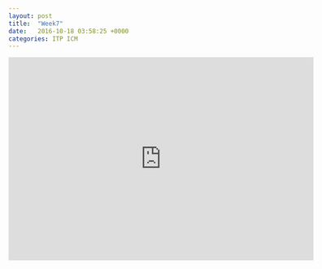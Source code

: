 ```yaml
---
layout: post
title:  "Week7"
date:   2016-10-18 03:58:25 +0000
categories: ITP ICM
---
```


<iframe src="http://itp.cgao.me/itp/icm w7/" width="600" height="400" frameBorder="0"></iframe>

